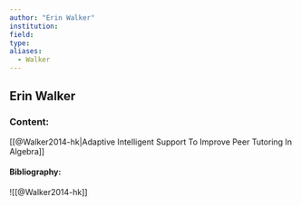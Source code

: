 ```yaml
---
author: "Erin Walker"
institution:
field:
type:
aliases:
  - Walker
---
```


## Erin Walker

### Content:
[[@Walker2014-hk|Adaptive Intelligent Support To Improve Peer Tutoring In Algebra]]

#### Bibliography:

![[@Walker2014-hk]]